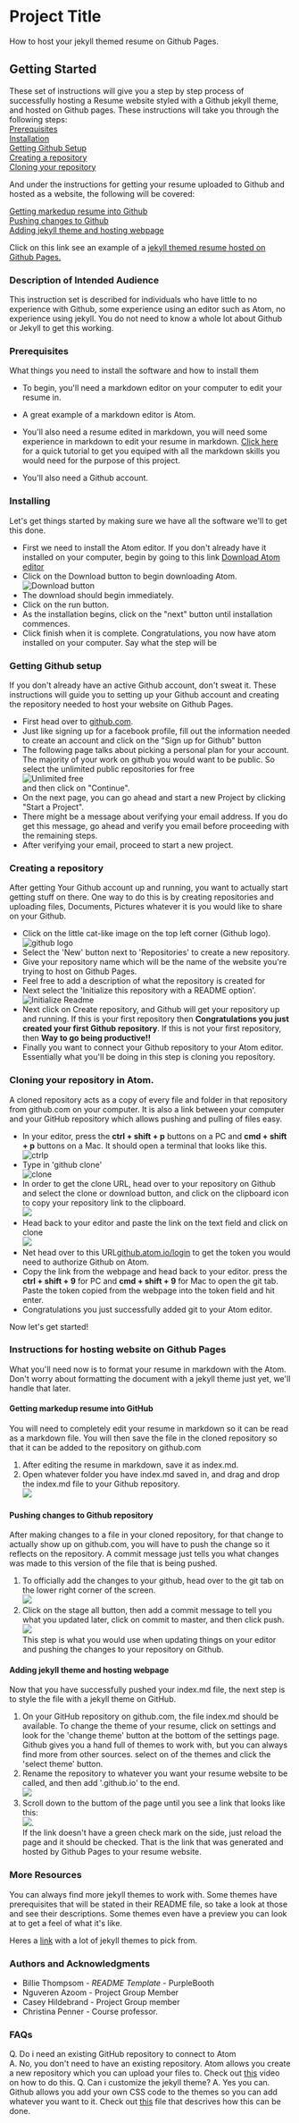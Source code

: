 # Project Title

How to host your jekyll themed resume on Github Pages.

## Getting Started

These set of instructions will give you a step by step process of successfully hosting a Resume website styled with a Github jekyll theme, and hosted on Github pages. These instructions will take you through the following steps:  
[Prerequisites](https://github.com/ukwenyam/UkwenyaMichael.github.io#prerequisites)  
[Installation](https://github.com/ukwenyam/UkwenyaMichael.github.io/blob/master/README.md#installing)  
[Getting Github Setup](https://github.com/ukwenyam/UkwenyaMichael.github.io/blob/master/README.md#getting-github-setup)  
[Creating a repository](https://github.com/ukwenyam/UkwenyaMichael.github.io/blob/master/README.md#creating-a-repository)  
[Cloning your repository](https://github.com/ukwenyam/UkwenyaMichael.github.io#cloning-your-repository-in-atom)  

And under the instructions for getting your resume uploaded to Github and hosted as a website, the following will be covered:  

[Getting markedup resume into Github](https://github.com/ukwenyam/UkwenyaMichael.github.io#getting-markedup-resume-into-github)  
[Pushing changes to Github](https://github.com/ukwenyam/UkwenyaMichael.github.io#pushing-changes-to-github-repository)  
[Adding jekyll theme and hosting webpage](https://github.com/ukwenyam/UkwenyaMichael.github.io#adding-jekyll-theme-and-hosting-webpage)  



Click on this link see an example of a [jekyll themed resume hosted on Github Pages.](https://ukwenyam.github.io/UkwenyaMichael.github.io/)

### Description of Intended Audience

This instruction set is described for individuals who have little to no experience with Github, some experience using an editor such as Atom, no experience using jekyll. You do not need to know a whole lot about Github or Jekyll to get this working.

### Prerequisites

What things you need to install the software and how to install them

* To begin, you'll need a markdown editor on your computer to edit your resume in.
 *  A great example of a markdown editor is Atom.
* You'll also need a resume edited in markdown, you will need some experience in markdown to edit your resume in markdown. [Click here](https://www.markdowntutorial.com/) for a quick tutorial to get you equiped with all the markdown skills you would need for the purpose of this project.

* You'll also need a Github account.


### Installing

Let's get things started by making sure we have all the software we'll to get this done.
* First we need to install the Atom editor. If you don't already have it installed on your computer, begin by going to this link [Download Atom editor](http://www.atom.io)
* Click on the  Download button to begin downloading Atom.  
![Download button](https://i.imgur.com/XWrGOOC.png)  
* The download should begin immediately.
* Click on the run button.
* As the installation begins, click on the "next"  button until installation commences.
* Click finish when it is complete. Congratulations, you now have atom installed on your computer.
Say what the step will be

### Getting Github setup

If you don't already have an active Github account, don't sweat it. These instructions will guide you to setting up your Github account and creating the repository needed to host your website on Github Pages.
* First head over to [github.com](http://www.github.com).
* Just like signing up for a facebook profile, fill out the information needed to create an account and click on the "Sign up for Github" button
* The following page talks about picking a personal plan for your account. The majority of your work on github you would want to be public. So select the unlimited  public repositories for free  
![Unlimited free](https://i.imgur.com/TcRiuJh.png)  
and then click on "Continue".
* On the next page, you can go ahead and start a new Project by clicking "Start a Project".
* There might be a message about verifying your email address. If you do get this message, go ahead and verify you email before proceeding with the remaining steps.
* After verifying your email, proceed to start a new project.

### Creating a repository

After getting Your Github account up and running, you want to actually start getting stuff on there. One way to do this is by creating repositories and uploading files, Documents, Pictures whatever it is you would like to share on your Github.
* Click on the little cat-like image on the top left corner (Github logo).    
  ![github logo](https://i.imgur.com/8gYpkGw.png)    
* Select the 'New' button next to 'Repositories' to create a new repository.
* Give your repository name which will be the name of the website you're trying to host on Github Pages.
* Feel free to add a description of what the repository is created for
* Next select the 'Initialize this repository with a README option'.  
![Initialize Readme](https://i.imgur.com/su6EGZe.png)  
* Next click on Create repository, and Github will get your repository up and running.
If this is your first repository then
 **Congratulations you just created your first Github repository**. If this is not your first repository, then **Way to go being productive!!**  
 * Finally you want to connect your Github repository to your Atom editor. Essentially what you'll be doing in this step is cloning you repository.

### Cloning your repository in Atom.  
A cloned repository acts as a copy of every file and folder in that repository from github.com on your computer. It is also a link between your computer and your GitHub repository which allows pushing and pulling of files easy.  
* In your editor, press the **ctrl + shift + p** buttons on a PC and **cmd + shift + p** buttons on a Mac. It should open a terminal that looks like this.  
![ctrlp](https://i.imgur.com/Lcx5oFm.png)  
* Type in 'github clone'  
![clone](https://i.imgur.com/h51HPRP.gif)  
* In order to get the clone URL, head over to your repository on Github and select the clone or download button, and click on the clipboard icon to copy your repository link to the clipboard.   
![](https://i.imgur.com/Cs2zAj0.gif)  
* Head back to your editor and paste the link on the text field and click on clone  
![](https://i.imgur.com/6ThNCME.gif)
* Net head over to this URL[github.atom.io/login](http://www.github.atom.io/login) to get the token you would need to authorize Github on Atom.
* Copy the link from the webpage and head back to your editor. press the **ctrl + shift + 9** for PC and **cmd + shift + 9** for Mac to open the git tab. Paste the token copied from the webpage into the token field and hit enter.
* Congratulations you just successfully added git to your Atom editor.  

Now let's get started!

### Instructions for hosting website on Github Pages

What you'll need now is to format your resume in markdown with the Atom. Don't worry about formatting the document with a jekyll theme just yet, we'll handle that later.
#### Getting markedup resume into GitHub  
You will need to completely edit your resume in markdown so it can be read as a markdown file. You will then save the file in the cloned repository so that it can be added to the repository on github.com
1. After editing the resume in markdown, save it as index.md.  
2. Open whatever folder you have index.md saved in, and drag and drop the index.md file to your Github repository.  
![](https://i.imgur.com/oeRpBN8.gif)  
#### Pushing changes to Github repository
After making changes to a file in your cloned repository, for that change to actually show up on github.com, you will have to push the change so it reflects on the repository. A commit message just tells you what changes was made to this version of the file that is being pushed.
1. To officially add the changes to your github, head over to the git tab on the lower right corner of the screen.  
![](https://i.imgur.com/MjhxoZQ.png)  
2. Click on the stage all button, then add a commit message to tell you what you updated later, click on commit to master, and then click push.  
![](https://i.imgur.com/D7Uft65.gif)  
This step is what you would use when updating things on your editor and pushing the changes to your repository on Github.
#### Adding jekyll theme and hosting webpage
Now that you have successfully pushed your index.md file, the next step is to style the file with a jekyll theme on GitHub.
1. On your GitHub repository on github.com, the file index.md should be available. To change the theme of your resume, click on settings and look for the 'change theme' button at the bottom of the settings page. Github gives you a hand full of themes to work with, but you can always find more from other sources. select on of the themes and click the 'select theme' button.
2. Rename the repository to whatever you want your resume website to be called, and then add '.github.io' to the end.  
![](https://i.imgur.com/1lQwjZ9.gif)  
3. Scroll down to the buttom of the page until you see a link that looks like this:  
![](https://i.imgur.com/J5BzRnD.png).  
If the link doesn't have a green check mark on the side, just reload the page and it should be checked. That is the link that was generated and hosted by Github Pages to your resume website.


### More Resources  
You can always find more jekyll themes to work with. Some themes have prerequisites that will be stated in their README file, so take a look at those and see their descriptions. Some themes even have a preview you can look at to get a feel of what it's like.  

Heres a [link](https://rubygems.org/search?utf8=%E2%9C%93&query=jekyll+themes) with a lot of jekyll themes to pick from.  

### Authors and Acknowledgments
* Billie Thompsom - _README Template_ - PurpleBooth
* Nguveren Azoom - Project Group Member
* Casey Hildebrand - Project Group member
* Christina Penner - Course professor.


### FAQs
Q. Do i need an existing GitHub repository to connect to Atom  
A. No, you don't need to have an existing repository. Atom allows you create a new repository which you can upload your files to. Check out [this](https://www.youtube.com/watch?v=KA9xvKQXXzQ) video on how to do this.
Q. Can i customize the jekyll theme?
A. Yes you can. Github allows you add your own CSS code to the themes so you can add whatever you want to it. Check out [this](https://help.github.com/en/github/working-with-github-pages/adding-a-theme-to-your-github-pages-site-using-jekyll#customizing-your-themes-css) file that descrives how this can be done.
